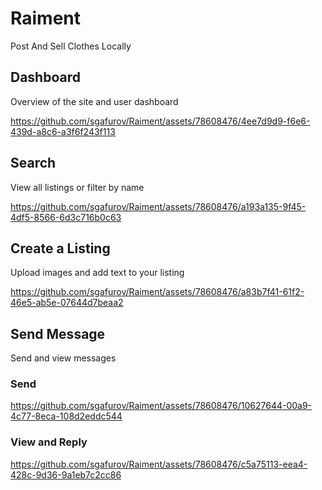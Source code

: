 # Raiment

Post And Sell Clothes Locally

## Dashboard

Overview of the site and user dashboard

https://github.com/sgafurov/Raiment/assets/78608476/4ee7d9d9-f6e6-439d-a8c6-a3f6f243f113

## Search

View all listings or filter by name

https://github.com/sgafurov/Raiment/assets/78608476/a193a135-9f45-4df5-8566-6d3c716b0c63

## Create a Listing

Upload images and add text to your listing

https://github.com/sgafurov/Raiment/assets/78608476/a83b7f41-61f2-46e5-ab5e-07644d7beaa2

## Send Message

Send and view messages

### Send
https://github.com/sgafurov/Raiment/assets/78608476/10627644-00a9-4c77-8eca-108d2eddc544

### View and Reply
https://github.com/sgafurov/Raiment/assets/78608476/c5a75113-eea4-428c-9d36-9a1eb7c2cc86


